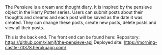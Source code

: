 The Pensieve is a dream and thought diary. It is inspired by the pensieve object in the Harry Potter series. Users can submit posts about their thoughts and dreams and each post will be saved as the date it was created. They can change these posts, create new posts, delete posts and view all their posts.

This is the back end. The front end can be found here:
Repository: https://github.com/xiamjf/the-pensieve-api
Deployed site: https://morning-castle-73378.herokuapp.com/
